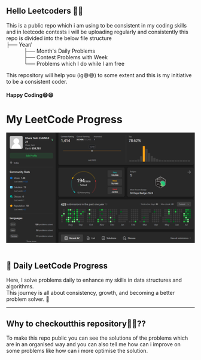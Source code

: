 ## Hello Leetcoders 👋👋
This is a public repo which i am using to be consistent in my coding skills and in leetcode contests i will be uploading regularly and consistently this repo is divided into the below file structure</br>
├── Year/ <br>
&nbsp;&nbsp;&nbsp;&nbsp;&nbsp;&nbsp;&nbsp;&nbsp;&nbsp;&nbsp;&nbsp;&nbsp;├── Month's Daily Problems <br>
&nbsp;&nbsp;&nbsp;&nbsp;&nbsp;&nbsp;&nbsp;&nbsp;&nbsp;&nbsp;&nbsp;&nbsp;├── Contest Problems with Week <br>
&nbsp;&nbsp;&nbsp;&nbsp;&nbsp;&nbsp;&nbsp;&nbsp;&nbsp;&nbsp;&nbsp;&nbsp;└── Problems which I do while I am free <br>

This repository will help you (ig😅😅) to some extent and this is my initiative to be a consistent coder.
<h4>Happy Coding😄😄</h4>

# My LeetCode Progress

![My Leetcode Progress till 24 July 2025](assests/ss2.png)
<br><br>

## 🧠 Daily LeetCode Progress
Here, I solve problems daily to enhance my skills in data structures and algorithms.  
This journey is all about consistency, growth, and becoming a better problem solver. 💪

---

## Why to checkoutthis repository🤔🤔??

To make this repo public you can see the solutions of the problems which are in an organised way and you can also tell me how can i improve on some problems like how can i more optimise the solution.



